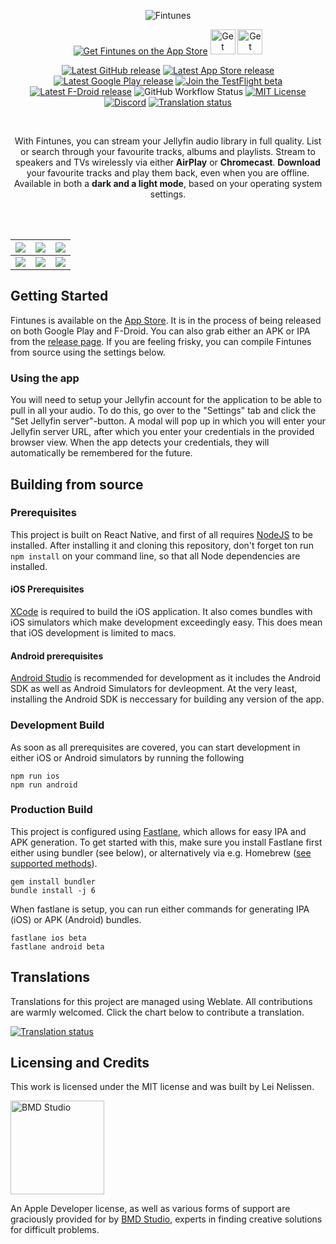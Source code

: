 <div align="center">

![Fintunes](./docs/images/fintunes-banner.png)

[![Get Fintunes on the App Store](./docs/images/app-store.svg)](https://apple.co/3MFYIJH)
[<img src="./docs/images/google-play.png"
    alt="Get Fintunes on Google Play"
    height="40">](https://play.google.com/store/apps/details?id=nl.moeilijkedingen.jellyfinaudioplayer)
[<img src="./docs/images/f-droid.png"
    alt="Get Fintunes on F-Droid"
    height="40">](https://f-droid.org/en/packages/nl.moeilijkedingen.jellyfinaudioplayer/)

[![Latest GitHub release](https://img.shields.io/github/v/release/leinelissen/jellyfin-audio-player?label=latest%20release)](https://github.com/leinelissen/jellyfin-audio-player/releases/latest)
[![Latest App Store release](https://img.shields.io/itunes/v/1527732194?label=app%20store)](https://apple.co/3MFYIJH)
[![Latest Google Play release](https://img.shields.io/endpoint?url=https%3A%2F%2Fplay.cuzi.workers.dev%2Fplay%3Fi%3Dnl.moeilijkedingen.jellyfinaudioplayer%26l%3Dgoogle%2520play%26m%3D%24version)](https://play.google.com/store/apps/details?id=nl.moeilijkedingen.jellyfinaudioplayer)
[![Join the TestFlight beta](https://img.shields.io/badge/TestFlight-beta-blue)](https://testflight.apple.com/join/TpHWMmfM)
[![Latest F-Droid release](https://img.shields.io/f-droid/v/nl.moeilijkedingen.jellyfinaudioplayer)](https://f-droid.org/en/packages/nl.moeilijkedingen.jellyfinaudioplayer/)
![GitHub Workflow Status](https://img.shields.io/github/actions/workflow/status/leinelissen/jellyfin-audio-player/fastlane.yml)
[![MIT License](https://img.shields.io/github/license/leinelissen/jellyfin-audio-player)](./LICENSE.md)
[![Discord](https://img.shields.io/discord/1080781083882307594)](https://discord.gg/xyd97GpC4Q)
[![Translation status](https://hosted.weblate.org/widgets/fintunes/-/app/svg-badge.svg)](https://hosted.weblate.org/engage/fintunes/)
  
<br />

With Fintunes, you can stream your Jellyfin audio library in full quality. List or search through your favourite tracks, albums and playlists. Stream to speakers and TVs wirelessly via either **AirPlay** or **Chromecast**. **Download** your favourite tracks and play them back, even when you are offline. Available in both a **dark and a light mode**, based on your operating system settings.

<br />
<br />
  
</div>

|![](./docs/images/now-playing.png)|![](./docs/images/recent-albums.png)|![](./docs/images/album-list.png)
|-|-|-|
|![](./docs/images/album.png)|![](./docs/images/downloads.png)|![](./docs/images/search.png)

## Getting Started
Fintunes is available on the [App Store](https://apple.co/3MFYIJH). It is in the process of being released on both Google Play and F-Droid. You can also grab either an APK or IPA from the [release page](https://github.com/leinelissen/jellyfin-audio-player/releases/latest). If you are feeling frisky, you can compile Fintunes from source using the settings below.

### Using the app
You will need to setup your Jellyfin account for the application to be able to pull in all your audio. To do this, go over to the "Settings" tab and click the "Set Jellyfin server"-button. A modal will pop up in which you will enter your Jellyfin server URL, after which you enter your credentials in the provided browser view. When the app detects your credentials, they will automatically be remembered for the future.

## Building from source
### Prerequisites
This project is built on React Native, and first of all requires [NodeJS](https://nodejs.org/en/) to be installed. After installing it and cloning this repository, don't forget ton run `npm install` on your command line, so that all Node dependencies are installed.

#### iOS Prerequisites
[XCode](https://developer.apple.com/download/) is required to build the iOS application. It also comes bundles with iOS simulators which make development exceedingly easy. This does mean that iOS development is limited to macs.

#### Android prerequisites
[Android Studio](https://developer.android.com/studio/install) is recommended for development as it includes the Android SDK as well as Android Simulators for devleopment. At the very least, installing the Android SDK is neccessary for building any version of the app.

### Development Build
As soon as all prerequisites are covered, you can start development in either iOS or Android simulators by running the following
```
npm run ios
npm run android
```

### Production Build
This project is configured using [Fastlane](https://docs.fastlane.tools/), which allows for easy IPA and APK generation. To get started with this, make sure you install Fastlane first either using bundler (see below), or alternatively via e.g. Homebrew ([see supported methods](https://docs.fastlane.tools/getting-started/ios/setup/)).
```
gem install bundler
bundle install -j 6
```
When fastlane is setup, you can run either commands for generating IPA (iOS) or APK (Android) bundles.
```
fastlane ios beta
fastlane android beta
```

## Translations
Translations for this project are managed using Weblate. All contributions are warmly welcomed. Click the chart below to contribute a translation.

[![Translation status](https://hosted.weblate.org/widgets/fintunes/-/app/multi-blue.svg)](https://hosted.weblate.org/engage/fintunes/)

## Licensing and Credits
This work is licensed under the MIT license and was built by Lei Nelissen.

<a href="https://bmd.studio">
    <img src="./docs/images/bmd-logo-icon.png" alt="BMD Studio" width="150" height="150" />
</a>

An Apple Developer license, as well as various forms of support are graciously provided for by [BMD Studio](https://bmd.studio), experts in finding creative solutions for difficult problems.